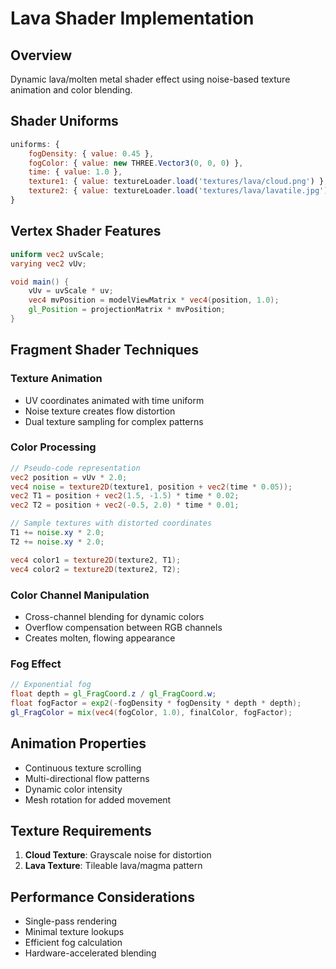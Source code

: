 # Lava Shader Implementation

## Overview
Dynamic lava/molten metal shader effect using noise-based texture animation and color blending.

## Shader Uniforms
```javascript
uniforms: {
    fogDensity: { value: 0.45 },
    fogColor: { value: new THREE.Vector3(0, 0, 0) },
    time: { value: 1.0 },
    texture1: { value: textureLoader.load('textures/lava/cloud.png') },
    texture2: { value: textureLoader.load('textures/lava/lavatile.jpg') }
}
```

## Vertex Shader Features
```glsl
uniform vec2 uvScale;
varying vec2 vUv;

void main() {
    vUv = uvScale * uv;
    vec4 mvPosition = modelViewMatrix * vec4(position, 1.0);
    gl_Position = projectionMatrix * mvPosition;
}
```

## Fragment Shader Techniques

### Texture Animation
- UV coordinates animated with time uniform
- Noise texture creates flow distortion
- Dual texture sampling for complex patterns

### Color Processing
```glsl
// Pseudo-code representation
vec2 position = vUv * 2.0;
vec4 noise = texture2D(texture1, position + vec2(time * 0.05));
vec2 T1 = position + vec2(1.5, -1.5) * time * 0.02;
vec2 T2 = position + vec2(-0.5, 2.0) * time * 0.01;

// Sample textures with distorted coordinates
T1 += noise.xy * 2.0;
T2 += noise.xy * 2.0;

vec4 color1 = texture2D(texture2, T1);
vec4 color2 = texture2D(texture2, T2);
```

### Color Channel Manipulation
- Cross-channel blending for dynamic colors
- Overflow compensation between RGB channels
- Creates molten, flowing appearance

### Fog Effect
```glsl
// Exponential fog
float depth = gl_FragCoord.z / gl_FragCoord.w;
float fogFactor = exp2(-fogDensity * fogDensity * depth * depth);
gl_FragColor = mix(vec4(fogColor, 1.0), finalColor, fogFactor);
```

## Animation Properties
- Continuous texture scrolling
- Multi-directional flow patterns
- Dynamic color intensity
- Mesh rotation for added movement

## Texture Requirements
1. **Cloud Texture**: Grayscale noise for distortion
2. **Lava Texture**: Tileable lava/magma pattern

## Performance Considerations
- Single-pass rendering
- Minimal texture lookups
- Efficient fog calculation
- Hardware-accelerated blending